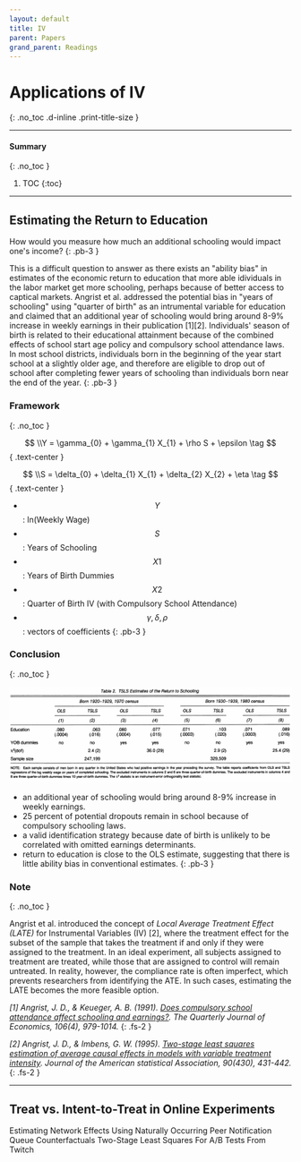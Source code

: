 ```yaml
---
layout: default
title: IV
parent: Papers
grand_parent: Readings
---
```


# Applications of IV 
{: .no_toc .d-inline .print-title-size }

---

#### Summary 
{: .no_toc }

1. TOC
{:toc}

---

## Estimating the Return to Education

How would you measure how much an additional schooling would impact one's income? 
{: .pb-3 }

This is a difficult question to answer as there exists an "ability bias" in estimates of the economic return to education that more able idividuals in the labor market get more schooling, perhaps because of better access to captical markets. Angrist et al. addressed the potential bias in "years of schooling" using "quarter of birth" as an intrumental variable for education and claimed that an additional year of schooling would bring around 8-9% increase in weekly earnings in their publication [1][2]. Individuals' season of birth is related to their educational attainment because of the combined effects of school start age policy and compulsory school attendance laws. In most school districts, individuals born in the beginning of the year start school at a slightly older age, and therefore are eligible to drop out of school after completing fewer years of schooling than individuals born near the end of the year.
{: .pb-3 }

### Framework
{: .no_toc }

$$ \\Y = \gamma_{0} + \gamma_{1} X_{1} + \rho S + \epsilon \tag $$
{ .text-center }

$$ \\S = \delta_{0} + \delta_{1} X_{1} + \delta_{2} X_{2} + \eta \tag $$
{ .text-center }

- $$ Y $$ : ln(Weekly Wage)
- $$ S $$ : Years of Schooling
- $$ X1 $$ : Years of Birth Dummies
- $$ X2 $$ : Quarter of Birth IV (with Compulsory School Attendance)
- $$ \gamma, \delta, \rho $$ : vectors of coefficients
{: .pb-3 }

### Conclusion
{: .no_toc }

<div class="reading_img_container">
    <img src = "/assets/images/iv_table_1.png">
</div>

- an additional year of schooling would bring around 8-9% increase in weekly earnings.
- 25 percent of potential dropouts remain in school because of compulsory schooling laws.
- a valid identification strategy because date of birth is unlikely to be correlated with omitted earnings determinants.
- return to education is close to the OLS estimate, suggesting that there is little ability bias in conventional estimates.
{: .pb-3 }

### Note
{: .no_toc }

Angrist et al. introduced the concept of *Local Average Treatment Effect (LATE)* for Instrumental Variables (IV) [2], where the treatment effect for the subset of the sample that takes the treatment if and only if they were assigned to the treatment. In an ideal experiment, all subjects assigned to treatment are treated, while those that are assigned to control will remain untreated. In reality, however, the compliance rate is often imperfect, which prevents researchers from identifying the ATE. In such cases, estimating the LATE becomes the more feasible option.

*[1] Angrist, J. D., & Keueger, A. B. (1991). [Does compulsory school attendance affect schooling and earnings?](https://www.nber.org/papers/w3572.pdf). The Quarterly Journal of Economics, 106(4), 979-1014.*
{: .fs-2 }

*[2] Angrist, J. D., & Imbens, G. W. (1995). [Two-stage least squares estimation of average causal effects in models with variable treatment intensity](https://scholar.harvard.edu/imbens/files/wo-stage_least_squares_estimation_of_average_causal_effects_in_models_with_variable_treatment_intensity.pdf). Journal of the American statistical Association, 90(430), 431-442.*
{: .fs-2 }

---

## Treat vs. Intent-to-Treat in Online Experiments


Estimating Network Effects Using Naturally Occurring Peer Notification Queue Counterfactuals
Two-Stage Least Squares For A/B Tests From Twitch

